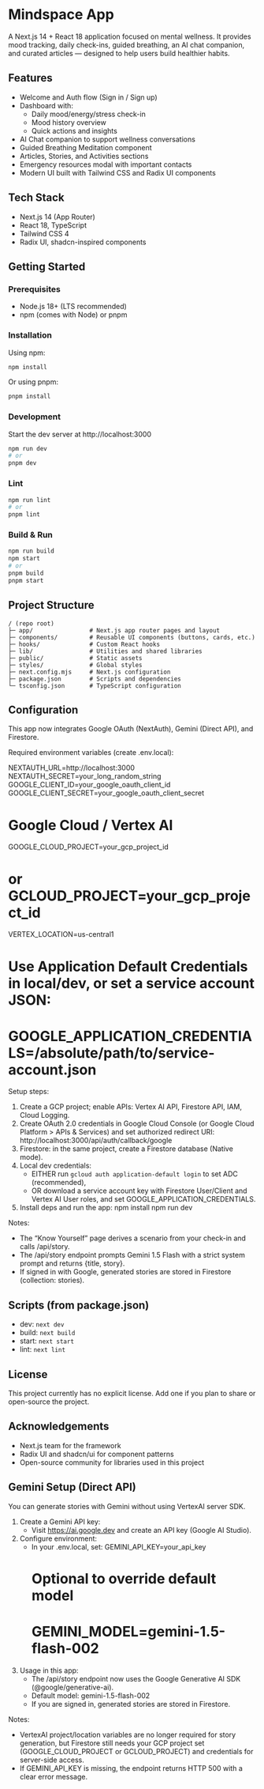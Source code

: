 # Mindspace App

A Next.js 14 + React 18 application focused on mental wellness. It provides mood tracking, daily check-ins, guided breathing, an AI chat companion, and curated articles — designed to help users build healthier habits.

## Features
- Welcome and Auth flow (Sign in / Sign up)
- Dashboard with:
  - Daily mood/energy/stress check-in
  - Mood history overview
  - Quick actions and insights
- AI Chat companion to support wellness conversations
- Guided Breathing Meditation component
- Articles, Stories, and Activities sections
- Emergency resources modal with important contacts
- Modern UI built with Tailwind CSS and Radix UI components

## Tech Stack
- Next.js 14 (App Router)
- React 18, TypeScript
- Tailwind CSS 4
- Radix UI, shadcn-inspired components

## Getting Started

### Prerequisites
- Node.js 18+ (LTS recommended)
- npm (comes with Node) or pnpm

### Installation
Using npm:
```bash
npm install
```

Or using pnpm:
```bash
pnpm install
```

### Development
Start the dev server at http://localhost:3000
```bash
npm run dev
# or
pnpm dev
```

### Lint
```bash
npm run lint
# or
pnpm lint
```

### Build & Run
```bash
npm run build
npm start
# or
pnpm build
pnpm start
```

## Project Structure
```
/ (repo root)
├─ app/                # Next.js app router pages and layout
├─ components/         # Reusable UI components (buttons, cards, etc.)
├─ hooks/              # Custom React hooks
├─ lib/                # Utilities and shared libraries
├─ public/             # Static assets
├─ styles/             # Global styles
├─ next.config.mjs     # Next.js configuration
├─ package.json        # Scripts and dependencies
└─ tsconfig.json       # TypeScript configuration
```

## Configuration
This app now integrates Google OAuth (NextAuth), Gemini (Direct API), and Firestore.

Required environment variables (create .env.local):

NEXTAUTH_URL=http://localhost:3000
NEXTAUTH_SECRET=your_long_random_string
GOOGLE_CLIENT_ID=your_google_oauth_client_id
GOOGLE_CLIENT_SECRET=your_google_oauth_client_secret

# Google Cloud / Vertex AI
GOOGLE_CLOUD_PROJECT=your_gcp_project_id
# or GCLOUD_PROJECT=your_gcp_project_id
VERTEX_LOCATION=us-central1
# Use Application Default Credentials in local/dev, or set a service account JSON:
# GOOGLE_APPLICATION_CREDENTIALS=/absolute/path/to/service-account.json

Setup steps:
1) Create a GCP project; enable APIs: Vertex AI API, Firestore API, IAM, Cloud Logging.
2) Create OAuth 2.0 credentials in Google Cloud Console (or Google Cloud Platform > APIs & Services) and set authorized redirect URI: http://localhost:3000/api/auth/callback/google
3) Firestore: in the same project, create a Firestore database (Native mode).
4) Local dev credentials:
   - EITHER run `gcloud auth application-default login` to set ADC (recommended),
   - OR download a service account key with Firestore User/Client and Vertex AI User roles, and set GOOGLE_APPLICATION_CREDENTIALS.
5) Install deps and run the app:
   npm install
   npm run dev

Notes:
- The “Know Yourself” page derives a scenario from your check-in and calls /api/story.
- The /api/story endpoint prompts Gemini 1.5 Flash with a strict system prompt and returns {title, story}.
- If signed in with Google, generated stories are stored in Firestore (collection: stories).

## Scripts (from package.json)
- dev: `next dev`
- build: `next build`
- start: `next start`
- lint: `next lint`

## License
This project currently has no explicit license. Add one if you plan to share or open-source the project.

## Acknowledgements
- Next.js team for the framework
- Radix UI and shadcn/ui for component patterns
- Open-source community for libraries used in this project


## Gemini Setup (Direct API)
You can generate stories with Gemini without using VertexAI server SDK.

1. Create a Gemini API key:
   - Visit https://ai.google.dev and create an API key (Google AI Studio).
2. Configure environment:
   - In your .env.local, set:
     GEMINI_API_KEY=your_api_key
     # Optional to override default model
     # GEMINI_MODEL=gemini-1.5-flash-002
3. Usage in this app:
   - The /api/story endpoint now uses the Google Generative AI SDK (@google/generative-ai).
   - Default model: gemini-1.5-flash-002
   - If you are signed in, generated stories are stored in Firestore.

Notes:
- VertexAI project/location variables are no longer required for story generation, but Firestore still needs your GCP project set (GOOGLE_CLOUD_PROJECT or GCLOUD_PROJECT) and credentials for server-side access.
- If GEMINI_API_KEY is missing, the endpoint returns HTTP 500 with a clear error message.
